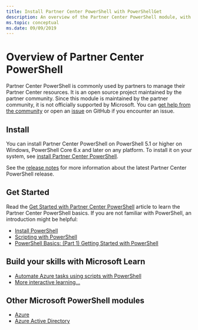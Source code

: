 ```yaml
---
title: Install Partner Center PowerShell with PowerShellGet
description: An overview of the Partner Center PowerShell module, with information on how to install and get started.
ms.topic: conceptual
ms.date: 09/09/2019
---
```


# Overview of Partner Center PowerShell

Partner Center PowerShell is commonly used by partners to manage their Partner Center resources. It is an open source project maintained by the partner community. Since this module is maintained by the partner community, it is not officially supported by Microsoft. You can [get help from the community](https://stackoverflow.com/questions/tagged/partner+center) or open an [issue](https://github.com/microsoft/partner-center-powershell/issues) on GitHub if you encounter an issue.

## Install

You can install Partner Center PowerShell on PowerShell 5.1 or higher on Windows, PowerShell Core 6.x and later on any platform. To install it on your system, see [install Partner Center PowerShell](install.md).

See the [release notes](release-notes.md) for more information about the latest Partner Center PowerShell release.

## Get Started

Read the [Get Started with Partner Center PowerShell](get-started.md) article to learn the Partner Center PowerShell basics. If you are not familiar with PowerShell, an introduction might be helpful:

* [Install PowerShell](/powershell/scripting/install/installing-powershell)
* [Scripting with PowerShell](/powershell/scripting/powershell-scripting)
* [PowerShell Basics: (Part 1) Getting Started with PowerShell](https://channel9.msdn.com/Blogs/Taste-of-Premier/PowerShellBasicsPart1)

## Build your skills with Microsoft Learn

* [Automate Azure tasks using scripts with PowerShell](/learn/modules/automate-azure-tasks-with-powershell/)
* [More interactive learning...](/learn/browse/?term=powershell)

## Other Microsoft PowerShell modules

* [Azure](/powershell/azure)
* [Azure Active Directory](/powershell/azure/active-directory/)
